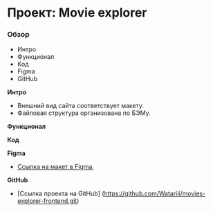 # Проект: Movie explorer

### Обзор
* Интро
* Функционал
* Код
* Figma
* GitHub

**Интро**
* Внешний вид сайта соответствует макету.
* Файловая структура организована по БЭМу.

**Функционал**

**Код**

**Figma**

* [Ссылка на макет в Figma](https://...), 

**GitHub**

* [Ссылка проекта на GitHub] (https://github.com/Watariii/movies-explorer-frontend.git)